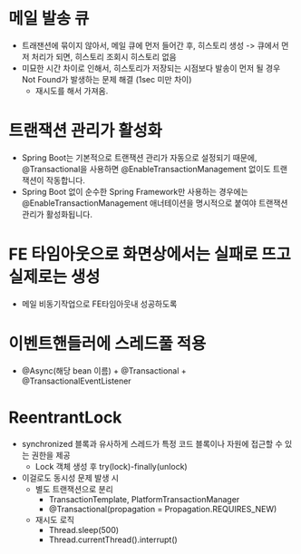 # 메일 발송 큐
- 트래잰션에 묶이지 않아서, 메일 큐에 먼저 들어간 후, 히스토리 생성 -> 큐에서 먼저 처리가 되면, 히스토리 조회시 히스토리 없음
- 미묘한 시간 차이로 인해서, 히스토리가 저장되는 시점보다 발송이 먼저 될 경우 Not Found가 발생하는 문제 해결 (1sec 미만 차이)
  - 재시도를 해서 가져옴.


#  트랜잭션 관리가 활성화
- Spring Boot는 기본적으로 트랜잭션 관리가 자동으로 설정되기 때문에, @Transactional을 사용하면 @EnableTransactionManagement 없이도 트랜잭션이 작동합니다.
- Spring Boot 없이 순수한 Spring Framework만 사용하는 경우에는 @EnableTransactionManagement 애너테이션을 명시적으로 붙여야 트랜잭션 관리가 활성화됩니다. 


# FE 타임아웃으로 화면상에서는 실패로 뜨고 실제로는 생성
- 메일 비동기작업으로 FE타임아웃내 성공하도록


# 이벤트핸들러에 스레드풀 적용
- @Async(해당 bean 이름) + @Transactional + @TransactionalEventListener


# ReentrantLock
- synchronized 블록과 유사하게 스레드가 특정 코드 블록이나 자원에 접근할 수 있는 권한을 제공
  - Lock 객체 생성 후 try(lock)-finally(unlock)
- 이걸로도 동시성 문제 발생 시
  - 별도 트랜잭션으로 분리
    - TransactionTemplate, PlatformTransactionManager
    - @Transactional(propagation = Propagation.REQUIRES_NEW) 
  - 재시도 로직
    - Thread.sleep(500)
    - Thread.currentThread().interrupt()
